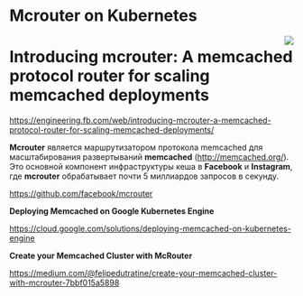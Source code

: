 # Mcrouter on Kubernetes #

<img align="right" src="./assets/Mcrouter.jpg.png">

# Introducing mcrouter: A memcached protocol router for scaling memcached deployments #
https://engineering.fb.com/web/introducing-mcrouter-a-memcached-protocol-router-for-scaling-memcached-deployments/


**Mcrouter** является маршрутизатором протокола memcached для масштабирования развертываний **memcached** (http://memcached.org/). Это основной компонент инфраструктуры кеша в **Facebook** и **Instagram**, где **mcrouter** обрабатывает почти 5 миллиардов запросов в секунду.

https://github.com/facebook/mcrouter

**Deploying Memcached on Google Kubernetes Engine**

https://cloud.google.com/solutions/deploying-memcached-on-kubernetes-engine

**Create your Memcached Cluster with McRouter**

https://medium.com/@felipedutratine/create-your-memcached-cluster-with-mcrouter-7bbf015a5898


